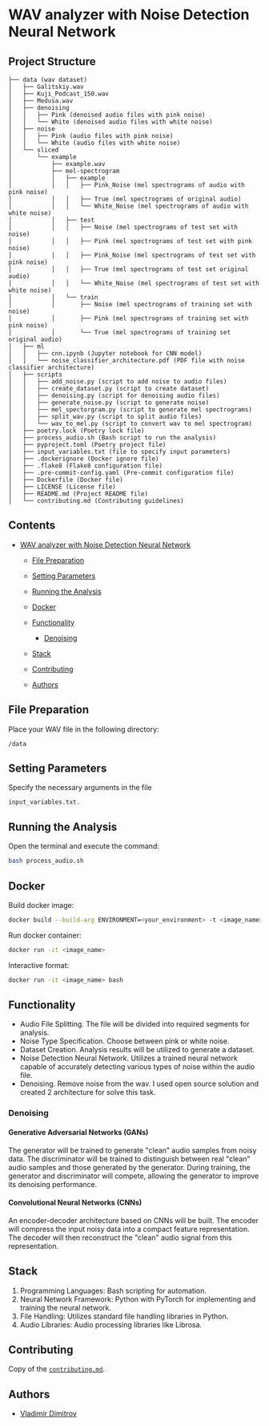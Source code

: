 # WAV analyzer with Noise Detection Neural Network

## Project Structure
```none
├── data (wav dataset)
│   ├── Galitskiy.wav
│   ├── Kuji_Podcast_150.wav
│   ├── Medusa.wav
│   ├── denoising
│   │   ├── Pink (denoised audio files with pink noise)
│   │   └── White (denoised audio files with white noise)
│   ├── noise
│   │   ├── Pink (audio files with pink noise)
│   │   └── White (audio files with white noise)
│   └── sliced
│       └── example
│           ├── example.wav
│           ├── mel-spectrogram
│           │   ├── example
│           │   │   ├── Pink_Noise (mel spectrograms of audio with pink noise)
│           │   │   ├── True (mel spectrograms of original audio)
│           │   │   └── White_Noise (mel spectrograms of audio with white noise)
│           │   ├── test
│           │   │   ├── Noise (mel spectrograms of test set with noise)
│           │   │   ├── Pink (mel spectrograms of test set with pink noise)
│           │   │   ├── Pink_Noise (mel spectrograms of test set with pink noise)
│           │   │   ├── True (mel spectrograms of test set original audio)
│           │   │   └── White_Noise (mel spectrograms of test set with white noise)
│           │   └── train
│           │       ├── Noise (mel spectrograms of training set with noise)
│           │       ├── Pink (mel spectrograms of training set with pink noise)
│           │       └── True (mel spectrograms of training set original audio)
│   ├── ml
│   │   ├── cnn.ipynb (Jupyter notebook for CNN model)
│   │   └── noise_classifier_architecture.pdf (PDF file with noise classifier architecture)
│   ├── scripts
│   │   ├── add_noise.py (script to add noise to audio files)
│   │   ├── create_dataset.py (script to create dataset)
│   │   ├── denoising.py (script for denoising audio files)
│   │   ├── generate_noise.py (script to generate noise)
│   │   ├── mel_spectorgram.py (script to generate mel spectrograms)
│   │   ├── split_wav.py (script to split audio files)
│   │   └── wav_to_mel.py (script to convert wav to mel spectrogram)
│   ├── poetry.lock (Poetry lock file)
│   ├── process_audio.sh (Bash script to run the analysis)
│   ├── pyproject.toml (Poetry project file)
│   ├── input_variables.txt (file to specify input parameters)
│   ├── .dockerignore (Docker ignore file)
│   ├── .flake8 (Flake8 configuration file)
│   ├── .pre-commit-config.yaml (Pre-commit configuration file)
│   ├── Dockerfile (Docker file)
│   ├── LICENSE (License file)
│   ├── README.md (Project README file)
│   └── contributing.md (Contributing guidelines)
```
## Contents
- [ WAV analyzer with Noise Detection Neural Network](#)

  - [File Preparation](#file-preparation)

  - [Setting Parameters](#setting-parameters)

  - [Running the Analysis](#running-the-analysis)

  - [Docker](#docker)

  - [Functionality](#functionality)

    - [Denoising](#denoising)

  - [Stack](#stack)

  - [Contributing](#contributing)
  
  - [Authors](#authors)


## File Preparation

Place your WAV file in the following directory:
```
/data
```

## Setting Parameters

Specify the necessary arguments in the file 
```
input_variables.txt.
```
## Running the Analysis

Open the terminal and execute the command:
```bash
bash process_audio.sh
```

## Docker 
Build docker image:
```bash
docker build --build-arg ENVIRONMENT=<your_environment> -t <image_name>:latest .
```

Run docker container:
```bash
docker run -it <image_name>
```

Interactive format:
```bash
docker run -it <image_name> bash    
```

## Functionality

- Audio File Splitting. The file will be divided into required segments for analysis.
- Noise Type Specification. Choose between pink or white noise.
- Dataset Creation. Analysis results will be utilized to generate a dataset.
- Noise Detection Neural Network. Utilizes a trained neural network capable of accurately detecting various types of noise within the audio file.
- Denoising. Remove noise from the wav. I used open source solution and created 2 architecture for solve this task. 

### Denoising
#### Generative Adversarial Networks (GANs)
The generator will be trained to generate "clean" audio samples from noisy data.
The discriminator will be trained to distinguish between real "clean" audio samples and those generated by the generator.
During training, the generator and discriminator will compete, allowing the generator to improve its denoising performance.
#### Convolutional Neural Networks (CNNs)
An encoder-decoder architecture based on CNNs will be built.
The encoder will compress the input noisy data into a compact feature representation.
The decoder will then reconstruct the "clean" audio signal from this representation.

## Stack
1. Programming Languages: Bash scripting for automation.
2. Neural Network Framework: Python with PyTorch for implementing and training the neural network.
3. File Handling: Utilizes standard file handling libraries in Python.
4. Audio Libraries: Audio processing libraries like Librosa.

## Contributing
Copy of the [`contributing.md`](https://github.com/Vladimir-Dimitrov-Ngu/analyzer-wav/blob/master/contributing.md).

## Authors
- [Vladimir Dimitrov](https://github.com/Vladimir-Dimitrov-Ngu)